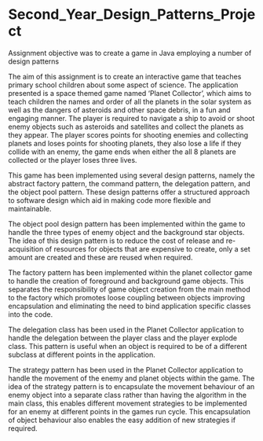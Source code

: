 # Second_Year_Design_Patterns_Project
Assignment objective was to create a game in Java employing a number of design patterns

The aim of this assignment is to create an interactive game that teaches primary school children about some aspect of science. The application presented is a space themed game named ‘Planet Collector’, which aims to teach children the names and order of all the planets in the solar system as well as the dangers of asteroids and other space debris, in a fun and engaging manner. The player is required to navigate a ship to avoid or shoot enemy objects such as asteroids and satellites and collect the planets as they appear. The player scores points for shooting enemies and collecting planets and loses points for shooting planets, they also lose a life if they collide with an enemy, the game ends when either the all 8 planets are collected or the player loses three lives. 

This game has been implemented using several design patterns, namely the abstract factory pattern, the command pattern, the delegation pattern, and the object pool pattern. These design patterns offer a structured approach to software design which aid in making code more flexible and maintainable.

The object pool design pattern has been implemented within the game to handle the three types of enemy object and the background star objects. The idea of this design pattern is to reduce the cost of release and re-acquisition of resources for objects that are expensive to create, only a set amount are created and these are reused when required.

The factory pattern has been implemented within the planet collector game to handle the creation of foreground and background game objects. This separates the responsibility of game object creation from the main method to the factory which promotes loose coupling between objects improving encapsulation and eliminating the need to bind application specific classes into the code.

The delegation class has been used in the Planet Collector application to handle the delegation between the player class and the player explode class. This pattern is useful when an object is required to be of a different subclass at different points in the application.

The strategy pattern has been used in the Planet Collector application to handle the movement of the enemy and planet objects within the game. The idea of the strategy pattern is to encapsulate the movement behaviour of an enemy object into a separate class rather than having the algorithm in the main class, this enables different movement strategies to be implemented for an enemy at different points in the games run cycle. This encapsulation of object behaviour also enables the easy addition of new strategies if required.

